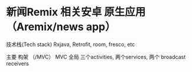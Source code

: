 # 新闻Remix 相关安卓 原生应用 （Aremix/news app）

技术栈(Tech stack)
Rxjava, Retrofit, room, fresco, etc

主要 构架 （/MVC）
MVC
全局 三个activities, 两个services, 两个 broadcast receivers


